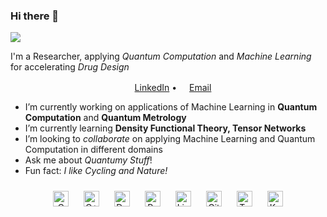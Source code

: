 ### Hi there 👋

![](https://komarev.com/ghpvc/?username=QaiAbdi&color=green)


I'm a Researcher, applying *Quantum Computation* and *Machine Learning* for accelerating *Drug Design* 

<p align="center">
  <a href="https://www.linkedin.com/in/farhad-abdi/"><img src="https://img.icons8.com/color/96/000000/linkedin-circled.png" height="16"/>LinkedIn</a> •
  <a href="mailto:qai.abdi@gmail.com"><img src="https://img.icons8.com/color/96/000000/email.png" height="16"/>Email</a>
</p>

- I’m currently working on applications of Machine Learning in **Quantum Computation** and **Quantum Metrology**
- I’m currently learning **Density Functional Theory, Tensor Networks** 
- I’m looking to *collaborate* on applying Machine Learning and Quantum Computation in different domains
- Ask me about *Quantumy Stuff*!
- Fun fact: *I like Cycling and Nature!*

<div align="center">  
<img style="margin: 10px" src="https://profilinator.rishav.dev/skills-assets/c-original.svg" alt="C" height="25" />  
<img style="margin: 10px" src="https://profilinator.rishav.dev/skills-assets/cplusplus-original.svg" alt="C++" height="25" />  
<img style="margin: 10px" src="https://profilinator.rishav.dev/skills-assets/docker-original-wordmark.svg" alt="Docker" height="25" />  
<img style="margin: 10px" src="https://profilinator.rishav.dev/skills-assets/python-original.svg" alt="Python" height="25" />  
<img style="margin: 10px" src="https://profilinator.rishav.dev/skills-assets/linux-original.svg" alt="Linux" height="25" />  
<img style="margin: 10px" src="https://profilinator.rishav.dev/skills-assets/git-scm-icon.svg" alt="Git" height="25" />  
<img style="margin: 10px" src="https://profilinator.rishav.dev/skills-assets/tensorflow-icon.svg" alt="TensorFlow" height="25" />  
<img style="margin: 10px" src="https://profilinator.rishav.dev/skills-assets/keras.png" alt="Keras" height="25" />  
</div>  

<br/>  
